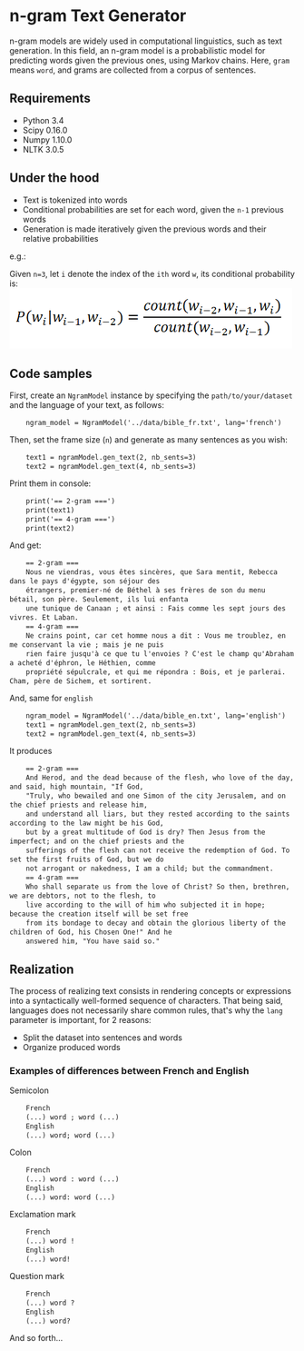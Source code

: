 # n-gram Text Generator
n-gram models are widely used in computational linguistics, such as text generation. In this field, an n-gram model
is a probabilistic model for predicting words given the previous ones, using Markov chains.
Here, `gram` means `word`, and grams are collected from a corpus of sentences.

## Requirements
- Python 3.4
- Scipy 0.16.0
- Numpy 1.10.0
- NLTK 3.0.5

## Under the hood

- Text is tokenized into words
- Conditional probabilities are set for each word, given the `n-1` previous words
- Generation is made iteratively given the previous words and their relative probabilities

e.g.:

Given `n=3`, let `i` denote the index of the `ith` word `w`, its conditional probability is:
![n-gram representation](https://github.com/aduroy/NGramGenerator/blob/master/data/ngram_prob.png)

## Code samples

First, create an `NgramModel` instance by specifying the `path/to/your/dataset` and the language of your text, as follows:

        ngram_model = NgramModel('../data/bible_fr.txt', lang='french')

Then, set the frame size (`n`) and generate as many sentences as you wish:

        text1 = ngramModel.gen_text(2, nb_sents=3)
        text2 = ngramModel.gen_text(4, nb_sents=3)

Print them in console:

        print('== 2-gram ===')
        print(text1)
        print('== 4-gram ===')
        print(text2)

And get:

        == 2-gram ===
        Nous ne viendras, vous êtes sincères, que Sara mentit, Rebecca dans le pays d'égypte, son séjour des
        étrangers, premier-né de Béthel à ses frères de son du menu bétail, son père. Seulement, ils lui enfanta
        une tunique de Canaan ; et ainsi : Fais comme les sept jours des vivres. Et Laban.
        == 4-gram ===
        Ne crains point, car cet homme nous a dit : Vous me troublez, en me conservant la vie ; mais je ne puis
        rien faire jusqu'à ce que tu l'envoies ? C'est le champ qu'Abraham a acheté d'éphron, le Héthien, comme
        propriété sépulcrale, et qui me répondra : Bois, et je parlerai. Cham, père de Sichem, et sortirent.

And, same for `english`

        ngram_model = NgramModel('../data/bible_en.txt', lang='english')
        text1 = ngramModel.gen_text(2, nb_sents=3)
        text2 = ngramModel.gen_text(4, nb_sents=3)

It produces

        == 2-gram ===
        And Herod, and the dead because of the flesh, who love of the day, and said, high mountain, "If God,
        "Truly, who bewailed and one Simon of the city Jerusalem, and on the chief priests and release him,
        and understand all liars, but they rested according to the saints according to the law might be his God,
        but by a great multitude of God is dry? Then Jesus from the imperfect; and on the chief priests and the
        sufferings of the flesh can not receive the redemption of God. To set the first fruits of God, but we do
        not arrogant or nakedness, I am a child; but the commandment.
        == 4-gram ===
        Who shall separate us from the love of Christ? So then, brethren, we are debtors, not to the flesh, to
        live according to the will of him who subjected it in hope; because the creation itself will be set free
        from its bondage to decay and obtain the glorious liberty of the children of God, his Chosen One!" And he
        answered him, "You have said so."

## Realization

The process of realizing text consists in rendering concepts or expressions into a syntactically well-formed sequence of characters. That being said, languages does not necessarily share common rules, that's why the `lang` parameter is important, for 2 reasons:

- Split the dataset into sentences and words
- Organize produced words

### Examples of differences between French and English

Semicolon

        French
        (...) word ; word (...)
        English
        (...) word; word (...)
Colon

        French
        (...) word : word (...)
        English
        (...) word: word (...)
Exclamation mark

        French
        (...) word !
        English
        (...) word!
Question mark

        French
        (...) word ?
        English
        (...) word?
And so forth...
